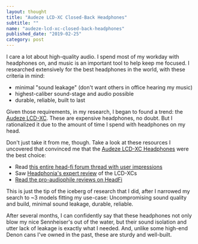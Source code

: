 ```yaml
---
layout: thought
title: "Audeze LCD-XC Closed-Back Headphones"
subtitle: ""
name: "audeze-lcd-xc-closed-back-headphones"
published_date: "2019-02-25"
category: post
---
```


I care a lot about high-quality audio. I spend most of my workday with
headphones on, and music is an important tool to help keep me focused. I
researched extensively for the best headphones in the world, with these criteria
in mind:

- minimal "sound leakage" (don't want others in office hearing my music)
- highest-caliber sound-stage and audio possible
- durable, reliable, built to last

Given those requirements, in my research, I began to found a trend: the [Audeze
LCD-XC][amzn]. These are expensive headphones, no doubt. But I rationalized it
due to the amount of time I spend with headphones on my head.

Don't just take it from me, though. Take a look at these resources I uncovered
that convinced me that the [Audeze LCD-XC Headphones][amzn] were the best
choice:

- Read [this entire head-fi forum thread with user impressions][forum]
- Saw [Headphonia's expert review][headphonia] of the LCD-XCs
- [Read the pro-audiophile reviews on HeadFi][headfi-reviews]

This is just the tip of the iceberg of research that I did, after I narrowed
my search to ~3 models fitting my use-case: Uncompromising sound quality and
build, minimal sound leakage, durable, reliable.

After several months, I can confidently say that these headphones not only
blow my nice Sennheiser's out of the water, but their sound isolation and
utter lack of leakage is exactly what I needed. And, unlike some high-end
Denon cans I've owned in the past, these are sturdy and well-built.

[amzn]: https://amzn.to/2Ew6MsL
[forum]: https://www.head-fi.org/threads/audeze-lcd-xc.691151/
[headphonia]: https://www.headfonia.com/time-go-closed-back-audeze-lcd-xc/
[headfi-reviews]: https://www.head-fi.org/showcase/audeze-lcd-xc.16792/reviews
